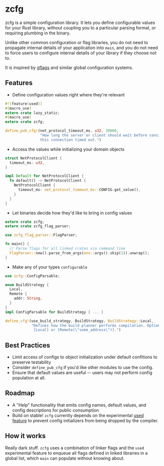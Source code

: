# zcfg

zcfg is a simple configuration library. It lets you define configurable values for your Rust library, without coupling you to a particular parsing format, or requiring plumbing in the binary.

Unlike other common configuration or flag libraries, you do not need to propagate internal details of your application into `main`, and you do not need to force users to configure internal details of your library if they choose not to.

It is inspired by [gflags](https://github.com/gflags/gflags) and similar global configuration systems.

## Features
- Define configuration values right where they're relevant
```rust
#![feature(used)]
#[macro_use]
extern crate lazy_static;
#[macro_use]
extern crate zcfg;

define_pub_cfg!(net_protocol_timeout_ms, u32, 20000,
                "How long the server or client should wait before considering \
                this connection timed out.")
```
- Access the values while initializing your domain objects
```rust
struct NetProtocolClient {
  timeout_ms: u32,
}

impl Default for NetProtocolClient {
  fn default() -> NetProtocolClient {
    NetProtocolClient {
      timeout_ms: net_protocol_timeout_ms::CONFIG.get_value(),
    }
  }
}
```
- Let binaries decide how they'd like to bring in config values
```rust
extern crate zcfg;
extern crate zcfg_flag_parser;

use zcfg_flag_parser::FlagParser;

fn main() {
  // Parse flags for all linked crates via command line
  FlagParser::new().parse_from_args(env::args().skip(1)).unwrap();
}
```
- Make any of your types `configurable`
``` rust
use zcfg::ConfigParsable;

enum BuildStrategy {
  Local,
  Remote {
    addr: String,
  }
}
impl ConfigParsable for BuildStrategy { ... }

define_cfg!(use_build_strategy, BuildStrategy, BuildStrategy::Local,
            "Defines how the build planner performs compilation. Options are \
             [Local] or [Remote(\"some_address\")].")
```

## Best Practices

- Limit access of configs to object initialization under default confitions to preserve testability
- Consider `define_pub_cfg` if you'd like other modules to use the config.
- Ensure that default values are useful -- users may not perform config population at all.


## Roadmap

- A "Help" functionality that emits config names, default values, and config descriptions for public consumption
- Build on stable! `zcfg` currently depends on the experimental [used feature](https://github.com/rust-lang/rust/issues/40289) to prevent config initializers from being dropped by the compiler.

## How it works

Really dark stuff. `zcfg` uses a combination of linker flags and the `used` experimental feature to enqueue all flags defined in linked libraries in a global list, which `main` can populate without knowing about.

